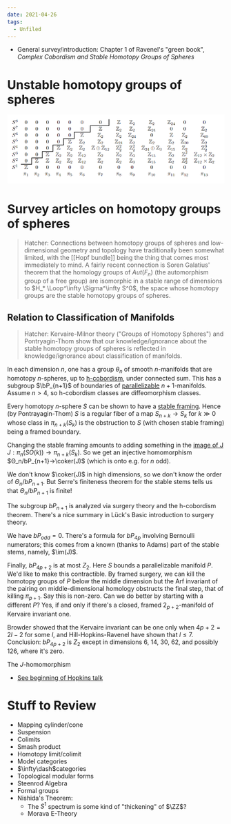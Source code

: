 ```yaml
---
date: 2021-04-26
tags: 
  - Unfiled
---
```


- General survey/introduction: Chapter 1 of Ravenel's "green book", *Complex Cobordism and Stable Homotopy Groups of Spheres*

# Unstable homotopy groups of spheres
![Unstable Homotopy Groups of Spheres](figures/2-22ReadingNotes-52d83%201.png)

# Survey articles on homotopy groups of spheres

> Hatcher: Connections between homotopy groups of spheres and low-dimensional geometry and topology have traditionally been somewhat limited, with the [[Hopf bundle]] being the thing that comes most immediately to mind. A fairly recent connection is Soren Galatius' theorem that the homology groups of $Aut(F_n)$ (the automorphism group of a free group) are isomorphic in a stable range of dimensions to $H_* \Loop^\infty \Sigma^\infty S^0$, the space whose homotopy groups are the stable homotopy groups of spheres.

## Relation to Classification of Manifolds

> Hatcher: Kervaire-Milnor theory ("Groups of Homotopy Spheres") and Pontryagin-Thom show that our knowledge/ignorance about the stable homotopy groups of spheres is reflected in knowledge/ignorance about classification of manifolds. 


In each dimension $n$, one has a group $\theta_n$ of smooth $n$-manifolds that are homotopy $n$-spheres, up to [h-cobordism](h-cobordism), under connected sum. This has a subgroup $\bP_{n+1}$ of boundaries of [parallelizable](framed.md) $n+1$-manifolds. Assume $n>4$, so h-cobordism classes are diffeomorphism classes.

Every homotopy $n$-sphere $S$ can be shown to have a [stable framing](stable%20framing.md). Hence (by Pontrayagin-Thom) $S$ is a regular fiber of a map $S_{n+k}\to S_k$ for $k\gg 0$ whose class in $\pi_{n+k}(S_k)$ is the obstruction to $S$ (with chosen stable framing) being a framed boundary.

Changing the stable framing amounts to adding something in the [image of J](J-homomorphism.md) $J: \pi_n(SO(k)) \to \pi_{n+k}(S_k)$. So we get an injective homomorphism $Θ_n/bP_{n+1}→\coker(J)$ (which is onto e.g. for $n$ odd).

We don't know $\coker(J)$ in high dimensions, so we don't know the order of $Θ_n/bP_{n+1}$. But Serre's finiteness theorem for the stable stems tells us that $Θ_n/bP_{n+1}$ is finite!

The subgroup $bP_{n+1}$ is analyzed via surgery theory and the h-cobordism theorem. There's a nice summary in Lück's Basic introduction to surgery theory.

We have $bP_{odd}=0$. There's a formula for $bP_{4p}$ involving Bernoulli numerators; this comes from a known (thanks to Adams) part of the stable stems, namely, $\im(J)$.

Finally, $bP_{4p+2}$ is at most $Z_2$. Here $S$ bounds a parallelizable manifold $P$. We'd like to make this contractible. By framed surgery, we can kill the homotopy groups of $P$ below the middle dimension but the Arf invariant of the pairing on middle-dimensional homology obstructs the final step, that of killing $\pi_{p+1}$. Say this is non-zero. Can we do better by starting with a different $P$? Yes, if and only if there's a closed, framed $2_{p+2}$-manifold of Kervaire invariant one.

Browder showed that the Kervaire invariant can be one only when $4p+2=2l−2$ for some $l$, and Hill-Hopkins-Ravenel have shown that $l≤7$. Conclusion: $bP_{4p+2}$ is $Z_2$ except in dimensions 6, 14, 30, 62, and possibly 126, where it's zero.

The $J$-homomorphism
- [See beginning of Hopkins talk](https://www.youtube.com/watch?v=Ix4pg87LKVk)

# Stuff to Review
- Mapping cylinder/cone
- Suspension
- Colimits
- Smash product
- Homotopy limit/colimit
- Model categories
- $\infty\dash$categories
- Topological modular forms
- Steenrod Algebra
- Formal groups
- Nishida's Theorem:
  - The $S^1$ spectrum is some kind of "thickening" of $\ZZ$?
  - Morava E-Theory
